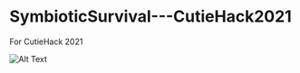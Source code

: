 # SymbioticSurvival---CutieHack2021
For CutieHack 2021


![Alt Text](https://i.imgur.com/Fxkf4no.gif)
